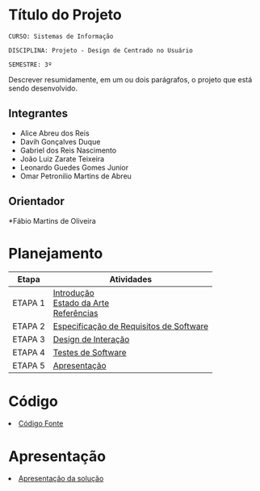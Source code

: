 # Título do Projeto

`CURSO: Sistemas de Informação`

`DISCIPLINA: Projeto - Design de Centrado no Usuário`

`SEMESTRE: 3º`

Descrever resumidamente, em um ou dois parágrafos, o projeto que está sendo desenvolvido.

## Integrantes

* Alice Abreu dos Reis
* Davih Gonçalves Duque
* Gabriel dos Reis Nascimento
* João Luiz Zarate Teixeira 
* Leonardo Guedes Gomes Junior
* Omar Petronilio Martins de Abreu



## Orientador

*Fábio Martins de Oliveira
 
# Planejamento

| Etapa         | Atividades |
|  :----:   | ----------- |
| ETAPA 1         |[Introdução](docs/introducao.md) <br> [Estado da Arte](docs/estado.md) <br> [Referências](docs/referencias.md) |
| ETAPA 2         |[Especificação de Requisitos de Software](docs/especificacao.md) |
| ETAPA 3         |[Design de Interação](docs/design.md) |
| ETAPA 4        |[Testes de Software](docs/testes.md) |
| ETAPA 5         | [Apresentação](docs/apresentacao.md) |


# Código

<li><a href="src/codigo.md"> Código Fonte</a></li>

# Apresentação

<li><a href="docs/apresentacao.md"> Apresentação da solução</a></li>
